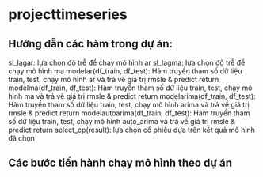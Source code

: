 # projecttimeseries
## Hướng dẫn các hàm trong dự án:
sl_lagar: lựa chọn độ trễ để chạy mô hình ar
sl_lagma: lựa chọn độ trễ để chạy mô hình ma
modelar(df_train, df_test): Hàm truyền tham số dữ liệu train, test, chạy mô hình ar và trả về giá trị rmsle & predict return
modelma(df_train, df_test): Hàm truyền tham số dữ liệu train, test, chạy mô hình ma và trả về giá trị rmsle & predict return
modelarima(df_train, df_test): Hàm truyền tham số dữ liệu train, test, chạy mô hình arima và trả về giá trị rmsle & predict return
modelautoarima(df_train, df_test): Hàm truyền tham số dữ liệu train, test, chạy mô hình auto_arima và trả về giá trị rmsle & predict return
select_cp(result): lựa chọn cổ phiếu dựa trên kết quả mô hình đã chọn
## Các bước tiến hành chạy mô hình theo dự án
